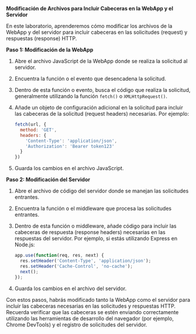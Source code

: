 **Modificación de Archivos para Incluir Cabeceras en la WebApp y el Servidor**

En este laboratorio, aprenderemos cómo modificar los archivos de la WebApp y del servidor para incluir cabeceras en las solicitudes (request) y respuestas (response) HTTP.

**Paso 1: Modificación de la WebApp**

1. Abre el archivo JavaScript de la WebApp donde se realiza la solicitud al servidor.
2. Encuentra la función o el evento que desencadena la solicitud.
3. Dentro de esta función o evento, busca el código que realiza la solicitud, generalmente utilizando la función `fetch()` o `XMLHttpRequest()`.
4. Añade un objeto de configuración adicional en la solicitud para incluir las cabeceras de la solicitud (request headers) necesarias. Por ejemplo:

   ```javascript
   fetch(url, {
     method: 'GET',
     headers: {
       'Content-Type': 'application/json',
       'Authorization': 'Bearer token123'
     }
   })
   ```

5. Guarda los cambios en el archivo JavaScript.

**Paso 2: Modificación del Servidor**

1. Abre el archivo de código del servidor donde se manejan las solicitudes entrantes.
2. Encuentra la función o el middleware que procesa las solicitudes entrantes.
3. Dentro de esta función o middleware, añade código para incluir las cabeceras de respuesta (response headers) necesarias en las respuestas del servidor. Por ejemplo, si estás utilizando Express en Node.js:

   ```javascript
   app.use(function(req, res, next) {
     res.setHeader('Content-Type', 'application/json');
     res.setHeader('Cache-Control', 'no-cache');
     next();
   });
   ```

4. Guarda los cambios en el archivo del servidor.

Con estos pasos, habrás modificado tanto la WebApp como el servidor para incluir las cabeceras necesarias en las solicitudes y respuestas HTTP. Recuerda verificar que las cabeceras se estén enviando correctamente utilizando las herramientas de desarrollo del navegador (por ejemplo, Chrome DevTools) y el registro de solicitudes del servidor.